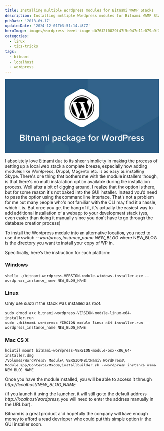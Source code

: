 ```yaml
---
title: Installing multiple Wordpress modules for Bitnami WAMP Stacks
description: Installing multiple Wordpress modules for Bitnami WAMP Stacks
pubDate: '2018-09-17'
updatedDate: '2024-12-01T03:51:14.437Z'
heroImage: images/wordpress-tweet-image-db7682f0029f47f5e947e11e079a9f33.png
categories:
  - linux
  - tips-tricks
tags:
  - bitnami
  - localhost
  - wordpress
---
```


![](images/wordpress-tweet-image-db7682f0029f47f5e947e11e079a9f33.png)

I absolutely love [Bitnami](https://bitnami.com/) due to its sheer simplicity in making the process of setting up a local web stack a complete breeze, especially how adding modules like Wordpress, Drupal, Magento etc. is as easy as installing Skype. There's one thing that bothers me with the module installers though, is that there's no multi installation option available during the installation process. Well after a bit of digging around, I realize that the option is there, but for some reason it's not baked into the GUI installer. Instead you'd need to pass the option using the command line interface. That's not a problem for me but many people who's not familiar with the CLI may find it a hassle, which it is. But once you get the hang of it, it's actually the easiest way to add additional installation of a webapp to your development stack (yes, even easier than doing it manually since you don't have to go through the database creation process).

To install the Wordpress module into an alternative location, you need to use the switch _\--wordpress\_instance\_name NEW\_BLOG_ where NEW\_BLOG is the directory you want to install your copy of WP in.

Specifically, here's the instruction for each platform:

### Windows

```
shell> ./bitnami-wordpress-VERSION-module-windows-installer.exe --wordpress_instance_name NEW_BLOG_NAME
```

### Linux

Only use _sudo_ if the stack was installed as _root_.

```
sudo chmod a+x bitnami-wordpress-VERSION-module-linux-x64-installer.run
sudo ./bitnami-wordpress-VERSION-module-linux-x64-installer.run --wordpress_instance_name NEW_BLOG_NAME
```

### Mac OS X

```
hdiutil mount bitnami-wordpress-VERSION-module-osx-x86_64-installer.dmg
/Volumes/WordPress\ Module\ VERSION/BitNami\ WordPress\ Module.app/Contents/MacOS/installbuilder.sh --wordpress_instance_name NEW_BLOG_NAME
```

Once you have the module installed, you will be able to access it through _http://localhost/NEW\_BLOG\_NAME_

(if you launch it using the launcher, it will still go to the default address _http://localhost/wordpress,_ you will need to enter the address manually in the URL bar).

Bitnami is a great product and hopefully the company will have enough money to afford a read developer who could put this simple option in the GUI installer soon.
